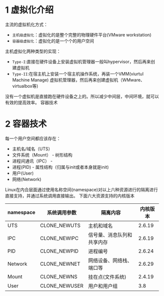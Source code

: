 # 1 虚拟化介绍
主流的虚拟机化方式：
- `主机级虚拟化`：虚拟化的是整个完整的物理硬件平台(VMware workstation)
- `容器级虚拟化`：虚拟化的是一个个的用户空间

主机虚拟化两种类型的实现：
- `Type-I`:直接在硬件设备上安装虚拟机管理器一般叫hypervisor，然后再来创建虚拟机
- `Type-II`:在宿主机上安装一个宿主机操作系统，再装一个VMM(viurtul Machine Manage) 虚拟机管理器，然后再来创建虚拟机（WMware、virtualbox等) 


没有一个虚拟机是直接跑在硬件设备之上的。所以减少中间层，中间环境，就可以有效的提高效率。  容器技术

# 2 容器技术

每一个用户空间都应该存在：
- 主机名/域名（UTS）
- 文件系统（Mount） - 树形结构
- 进程间通讯（IPC） - 
- 进程(PID) - 属性结构（归属与init或者本身就是init)
- 用户(User)
- 网络(Network)

Linux在内合层面通过使用名称空间(namespace)对以上六种资源进行的隔离进行直接支持，并通过系统调用直接输出。 
下面六大资源支持的内核版本

|namespace|系统调用参数|隔离内容|内核版本|
|---|---|---|---|
|UTS|CLONE_NEWUTS|主机和域名|2.6.19|
|IPC|CLONE_NEWIPC|信号量、消息队列和共享内存|2.6.19|
|PID|CLONE_NEWPID|进程编号|2.6.24|
|Network|CLONE_NEWNET|网络设备、网络栈、端口等|2.6.29|
|Mount|CLONE_NEWNS|挂在点(文件系统)|2.4.19|
|User|CLONE_NEWUSER|用户和用户组|3.8|
